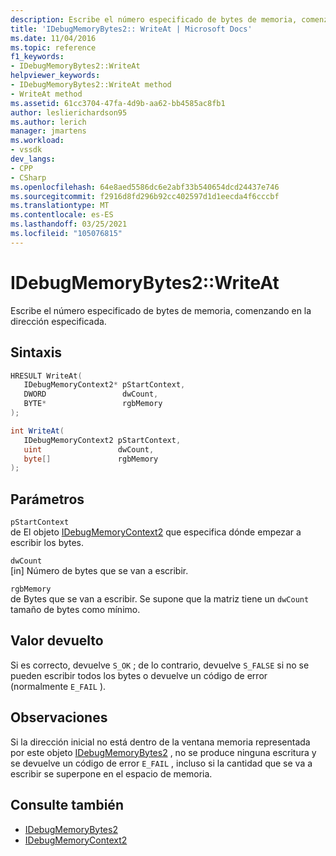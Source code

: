 ```yaml
---
description: Escribe el número especificado de bytes de memoria, comenzando en la dirección especificada.
title: 'IDebugMemoryBytes2:: WriteAt | Microsoft Docs'
ms.date: 11/04/2016
ms.topic: reference
f1_keywords:
- IDebugMemoryBytes2::WriteAt
helpviewer_keywords:
- IDebugMemoryBytes2::WriteAt method
- WriteAt method
ms.assetid: 61cc3704-47fa-4d9b-aa62-bb4585ac8fb1
author: leslierichardson95
ms.author: lerich
manager: jmartens
ms.workload:
- vssdk
dev_langs:
- CPP
- CSharp
ms.openlocfilehash: 64e8aed5586dc6e2abf33b540654dcd24437e746
ms.sourcegitcommit: f2916d8fd296b92cc402597d1d1eecda4f6cccbf
ms.translationtype: MT
ms.contentlocale: es-ES
ms.lasthandoff: 03/25/2021
ms.locfileid: "105076815"
---
```

# <a name="idebugmemorybytes2writeat"></a>IDebugMemoryBytes2::WriteAt
Escribe el número especificado de bytes de memoria, comenzando en la dirección especificada.

## <a name="syntax"></a>Sintaxis

```cpp
HRESULT WriteAt( 
   IDebugMemoryContext2* pStartContext,
   DWORD                 dwCount,
   BYTE*                 rgbMemory
);
```

```csharp
int WriteAt(
   IDebugMemoryContext2 pStartContext,
   uint                 dwCount,
   byte[]               rgbMemory
);
```

## <a name="parameters"></a>Parámetros
`pStartContext`\
de El objeto [IDebugMemoryContext2](../../../extensibility/debugger/reference/idebugmemorycontext2.md) que especifica dónde empezar a escribir los bytes.

`dwCount`\
[in] Número de bytes que se van a escribir.

`rgbMemory`\
de Bytes que se van a escribir. Se supone que la matriz tiene un `dwCount` tamaño de bytes como mínimo.

## <a name="return-value"></a>Valor devuelto
 Si es correcto, devuelve `S_OK` ; de lo contrario, devuelve `S_FALSE` si no se pueden escribir todos los bytes o devuelve un código de error (normalmente `E_FAIL` ).

## <a name="remarks"></a>Observaciones
 Si la dirección inicial no está dentro de la ventana memoria representada por este objeto [IDebugMemoryBytes2](../../../extensibility/debugger/reference/idebugmemorybytes2.md) , no se produce ninguna escritura y se devuelve un código de error `E_FAIL` , incluso si la cantidad que se va a escribir se superpone en el espacio de memoria.

## <a name="see-also"></a>Consulte también
- [IDebugMemoryBytes2](../../../extensibility/debugger/reference/idebugmemorybytes2.md)
- [IDebugMemoryContext2](../../../extensibility/debugger/reference/idebugmemorycontext2.md)
